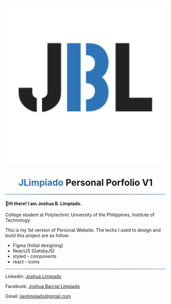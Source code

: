 <p align="center">
    <img alt="JBLOGO" src="./src/images/JBLOGO.svg" width="500" />
</p>
<h1 align="center">
  <span style="color: #2e75b7">JLimpiado</span> Personal Porfolio V1
</h1>

<hr style="background: linear-gradient(to right, #2e75b7,#222222, #222222, #2e75b7">

#### 👋Hi there! I am **Joshua B. Limpiado**.
College student at Polytechnic University of the Philippines, Institute of Technology.

This is my 1st version of Personal Website. The techs I used to design and build this project are as follow:

- Figma (Initial designing)
- ReactJS (GatsbyJS)
- styled - components
- react - icons

<hr style="background: linear-gradient(to right, #2e75b7,#222222, #222222, #2e75b7">

Linkedin: [Joshua Limpiado](https://www.linkedin.com/in/joshua-limpiado-2000/)

Facebook: [Joshua Barcial Limpiado](https://www.facebook.com/josh.limpiado)

Gmail: [jianlimpiado@gmail.com](mailto:jianlimpiado@gmail.com)